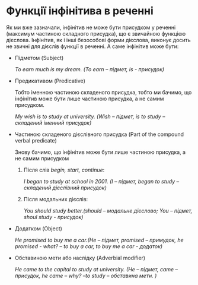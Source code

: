 # Функцiї iнфiнiтива в реченнi

<p>Як ми вже зазначали, інфінітив не може бути присудком у реченні (максимум частиною складного присудка), що є звичайною функцією дієслова. Інфінітив, як і інші безособові форми дієслова, виконує досить не звичні для дієслів функції в реченні. А саме інфінітив може бути:</p>

<ul>
<li>Підметом (Subject)</li>
<p><i>To earn much is my dream. (To earn – підмет, is - присудок)</i></p>
<li>Предикативом (Predicative)</li>
<p>Тобто іменною частиною складеного присудка, тобто ми бачимо, що інфінітив може бути лише частиною присудка, а не самим присудком.</p>
<p><i>My wish is to study at university. (Wish – підмет, is to study – складений іменний присудок)</i></p>
<li>Частиною складеного дієслівного присудка (Part of the compound verbal predicate)</li>
<p>Знову бачимо, що інфінітив може бути лише частиною присудка, а не самим присудком</p>
<ol>
<li>Після слів <i>begin, start, continue</i>:</li>
<p><i>I began to study at school in 2001. (I – підмет, began to study – складений дієслівний присудок)</i></p>
<li>Після модальних дієслів:</li>
<p><i>You should study better.(should – модальне дієслово; You – підмет, shoul study - присудок)</i></p>
</ol>
<li>Додатком (Object)</li>
<p><i>He promised to buy me a car.(He – підмет, promised – примудок, he promised -  what? – to buy a car, to buy me a car - додаток)</i></p>
<li>Обставиною мети або наслідку (Adverbial modifier)</li>
<p><i>He came to the capital to study at university. (He – підмет, came – присудок, he came – why? –to study – обставина мети. )</i></p>
</ul>


